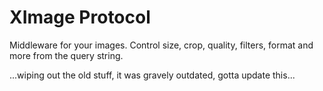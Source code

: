 XImage Protocol
=====
Middleware for your images. Control size, crop, quality, filters, format and more from the query string.

...wiping out the old stuff, it was gravely outdated, gotta update this...
